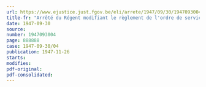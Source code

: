 ```yaml
---
url: https://www.ejustice.just.fgov.be/eli/arrete/1947/09/30/1947093004/justel
title-fr: "Arrêté du Régent modifiant le règlement de l'ordre de service du tribunal de première instance de Neufchateau"
date: 1947-09-30
source:
number: 1947093004
page: 888888
case: 1947-09-30/04
publication: 1947-11-26
starts:
modifies:
pdf-original:
pdf-consolidated:
---
```


